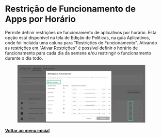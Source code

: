 # Restrição de Funcionamento de Apps por Horário

Permite definir restrições de funcionamento de aplicativos por horário. Esta opção está disponível na tela de Edição de Políticas, na guia Aplicativos, onde foi incluída uma coluna para "Restrições de Funcionamento". Ativando as restrições em "Ativar Restrições" é possível definir o horário de funcionamento para cada dia da semana e/ou restringir o funcionamento durante o dia todo.&#x20;

<figure><img src="../../.gitbook/assets/image (2) (1) (1).png" alt=""><figcaption></figcaption></figure>

[**Voltar ao menu inicial** ](../release-notes-less-than-nomeproduto-greater-than-v-7.0.0.md)
